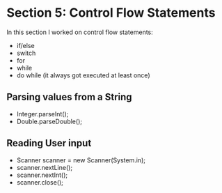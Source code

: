 # Section 5: Control Flow Statements
In this section I worked on control flow statements:
- if/else
- switch
- for
- while
- do while (it always got executed at least once)

## Parsing values from a String
- Integer.parseInt();
- Double.parseDouble();

## Reading User input
- Scanner scanner = new Scanner(System.in);
- scanner.nextLine();
- scanner.nextInt();
- scanner.close();